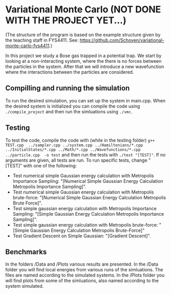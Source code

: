 # Variational Monte Carlo (NOT DONE WITH THE PROJECT YET...)
(The structure of the program is based on the example structure given by the teaching staff in FYS4411. See: https://github.com/Schoyen/variational-monte-carlo-fys4411.)

In this project we study a Bose gas trapped in a potential trap. We start by looking at a non-interacting system, where the there is no forces between the particles in the system. After that we will introduce a new wavefunction where the interactions between the particles are considered.   

## Compilling and running the simulation
To run the desired simulation, you can set up the system in main.cpp. When the desired system is initialized you can compile the code using
`./compile_project` and then run the simluations using `./vmc`.  

## Testing
To test the code, compile the code with (while in the testing folder) 
`g++  TEST.cpp  ../sampler.cpp ../system.cpp ../Hamiltonians/*.cpp ../InitialStates/*.cpp ../Math/*.cpp ../Wavefunctions/*.cpp ../particle.cpp  -o test` and then run the tests with `./test "[TEST]"`. If no arguments are given, all tests are run. To run specific tests, change "[TEST]" with one of the following:
* Test numerical simple Gaussian energy calculation with Metropolis Importance Sampling: "[Numerical Simple Gaussian Energy Calculation Metropolis Importance Sampling]".
* Test numerical simple Gaussian energy calculation with Metropolis brute-force: "[Numerical Simple Gaussian Energy Calculation Metropolis Brute Force]".
* Test simple gaussian energy calculation with Metropolis Importance Sampling: "[Simple Gaussian Energy Calculation Metropolis Importance Sampling]".
* Test simple gaussian energy calculation with Metropolis brute-force: "[Simple Gaussian Energy Calculation Metropolis Brute-Force]"
* Test Gradient Descent on Simple Gaussian: "[Gradient Descent]". 

## Benchmarks
In the folders /Data and /Plots various results are presented. In the /Data folder you will find local energies from various runs of the simluations. The files are named according to the simulated systems. In the /Plots folder you will find plots from some of the simluations, also named according to the system simulated. 


 
